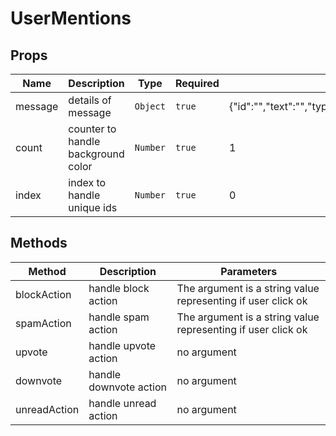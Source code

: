 # UserMentions

## Props

<!-- @vuese:UserMentions:props:start -->
|Name|Description|Type|Required|Default|
|---|---|---|---|---|
|message|details of message|`Object`|`true`|{"id":"","text":"","type":"","senderUsername":"","receiverUsername":"","subredditName":"","postTitle":"","subject":"","sendAt":"","isReply":"","isRead":""}|
|count|counter to handle background color|`Number`|`true`|1|
|index|index to handle unique ids|`Number`|`true`|0|

<!-- @vuese:UserMentions:props:end -->


## Methods

<!-- @vuese:UserMentions:methods:start -->
|Method|Description|Parameters|
|---|---|---|
|blockAction|handle block action|The argument is a string value representing if user click ok|
|spamAction|handle spam action|The argument is a string value representing if user click ok|
|upvote|handle upvote action|no argument|
|downvote|handle downvote action|no argument|
|unreadAction|handle unread action|no argument|

<!-- @vuese:UserMentions:methods:end -->


